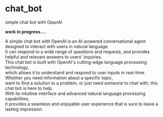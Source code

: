 # chat_bot
simple chat bot with OpanAI
  
  
**work in progress....**
  
  
  
  
A simple chat bot with OpenAI is an AI-powered conversational agent designed to interact with users in natural language.  
It can respond to a wide range of questions and requests, and provides helpful and relevant answers to users' inquiries.  
This chat bot is built with OpenAI's cutting-edge language processing technology,  
which allows it to understand and respond to user inputs in real-time.  
Whether you need information about a specific topic,  
want to find a solution to a problem,  or just need someone to chat with, this chat bot is here to help.  
With its intuitive interface and advanced natural  language processing capabilities,  
it provides a seamless and enjoyable user experience that is sure to leave a lasting impression.  
